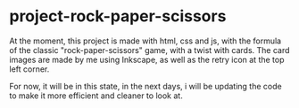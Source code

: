 # project-rock-paper-scissors
At the moment, this project is made with html, css and js, with the formula of the classic "rock-paper-scissors" game, with a twist with cards.
The card images are made by me using Inkscape, as well as the retry icon at the top left corner.

For now, it will be in this state, in the next days, i will be updating the code to make it more efficient and cleaner to look at.
